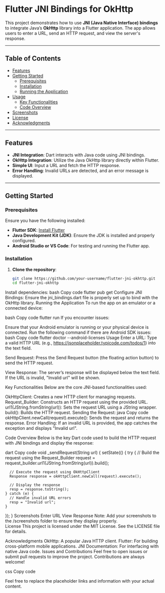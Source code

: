 # Flutter JNI Bindings for OkHttp

This project demonstrates how to use **JNI (Java Native Interface) bindings** to integrate Java’s **OkHttp** library into a Flutter application. The app allows users to enter a URL, send an HTTP request, and view the server's response.

---

## Table of Contents
- [Features](#features)
- [Getting Started](#getting-started)
  - [Prerequisites](#prerequisites)
  - [Installation](#installation)
  - [Running the Application](#running-the-application)
- [Usage](#usage)
  - [Key Functionalities](#key-functionalities)
  - [Code Overview](#code-overview)
- [Screenshots](#screenshots)
- [License](#license)
- [Acknowledgments](#acknowledgments)

---

## Features

- **JNI Integration**: Dart interacts with Java code using JNI bindings.
- **OkHttp Integration**: Utilize the Java OkHttp library directly within Flutter.
- **Simple UI**: Input a URL and fetch the HTTP response.
- **Error Handling**: Invalid URLs are detected, and an error message is displayed.

---

## Getting Started

### Prerequisites

Ensure you have the following installed:
- **Flutter SDK**: [Install Flutter](https://flutter.dev/docs/get-started/install)
- **Java Development Kit (JDK)**: Ensure the JDK is installed and properly configured.
- **Android Studio or VS Code**: For testing and running the Flutter app.

### Installation

1. **Clone the repository**:
   ```bash
   git clone https://github.com/your-username/flutter-jni-okhttp.git
   cd flutter-jni-okhttp

Install dependencies:
bash
Copy code
flutter pub get
Configure JNI Bindings: Ensure the jni_bindings.dart file is properly set up to bind with the OkHttp library.
Running the Application
To run the app on an emulator or a connected device:

bash
Copy code
flutter run
If you encounter issues:

Ensure that your Android emulator is running or your physical device is connected.
Run the following command if there are Android SDK issues:
bash
Copy code
flutter doctor --android-licenses
Usage
Enter a URL:
Type a valid HTTP URL (e.g., https://jsonplaceholder.typicode.com/todos/1) into the text field.

Send Request:
Press the Send Request button (the floating action button) to send the HTTP request.

View Response:
The server’s response will be displayed below the text field. If the URL is invalid, "Invalid url" will be shown.

Key Functionalities
Below are the core JNI-based functionalities used:

OkHttpClient: Creates a new HTTP client for managing requests.
Request_Builder: Constructs an HTTP request using the provided URL.
url1(JString.fromString(url)): Sets the request URL using a JString wrapper.
build(): Builds the HTTP request.
Sending the Request:
java
Copy code
okHttpClient.newCall(request).execute(): Sends the request and returns the response.
Error Handling:
If an invalid URL is provided, the app catches the exception and displays "Invalid url".

Code Overview
Below is the key Dart code used to build the HTTP request with JNI bindings and display the response:

dart
Copy code
void _sendRequest(String url) {
  setState(() {
    try {
      // Build the request using the Request_Builder
      request = request_builder.url1(JString.fromString(url)).build();

      // Execute the request using OkHttpClient
      Response response = okHttpClient.newCall(request).execute();

      // Display the response
      resp = response.toString();
    } catch (e) {
      // Handle invalid URL errors
      resp = "Invalid url";
    }
  });
}
Screenshots
Enter URL	View Response
Note: Add your screenshots to the /screenshots folder to ensure they display properly.	
License
This project is licensed under the MIT License. See the LICENSE file for details.

Acknowledgments
OkHttp: A popular Java HTTP client.
Flutter: For building cross-platform mobile applications.
JNI Documentation: For interfacing with native Java code.
Issues and Contributions
Feel free to open issues or submit pull requests to improve the project. Contributions are always welcome!

css
Copy code

Feel free to replace the placeholder links and information with your actual content.
